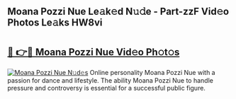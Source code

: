 ## Moana Pozzi Nue Le𝚊k𝚎d N𝚞𝚍e - Part-zzF Vid𝚎o Photos Le𝚊ks HW8vi

# <h2><a href="http://fb5jun9.evod.top/?m=Moana+Pozzi+Nue">🔗 👉🔴 Moana Pozzi Nue Vid𝚎o Ph𝚘t𝚘s</a></h2>

[![Moana Pozzi Nue N𝚞d𝚎s](https://i.imgur.com/8V9OHl7.gif)](http://fb5jun9.evod.top/?m=Moana+Pozzi+Nue)
Online personality Moana Pozzi Nue with a passion for dance and lifestyle. The ability Moana Pozzi Nue to handle pressure and controversy is essential for a successful public figure. 
